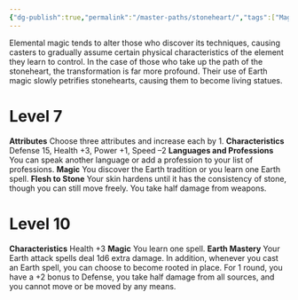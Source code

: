 ```yaml
---
{"dg-publish":true,"permalink":"/master-paths/stoneheart/","tags":["Magic"]}
---
```


Elemental magic tends to alter those who discover its techniques, causing casters to gradually assume certain physical characteristics of the element they learn to control. In the case of those who take up the path of the stoneheart, the transformation is far more profound. Their use of Earth magic slowly petrifies stonehearts, causing them to become living statues.
# Level 7
**Attributes** Choose three attributes and increase each by 1.
**Characteristics** Defense 15, Health +3, Power +1, Speed –2
**Languages and Professions** You can speak another language or add a profession to your list of professions.
**Magic** You discover the Earth tradition or you learn one Earth spell.
**Flesh to Stone** Your skin hardens until it has the consistency of stone, though you can still move freely. You take half damage from weapons.
# Level 10
**Characteristics** Health +3
**Magic** You learn one spell.
**Earth Mastery** Your Earth attack spells deal 1d6 extra damage. In addition, whenever you cast an Earth spell, you can choose to become rooted in place. For 1 round, you have a +2 bonus to Defense, you take half damage from all sources, and you cannot move or be moved by any means.